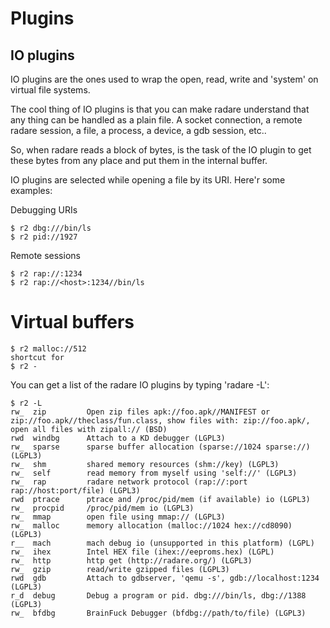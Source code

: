 # Plugins

## IO plugins

IO plugins are the ones used to wrap the open, read, write and 'system' on virtual file systems.

The cool thing of IO plugins is that you can make radare understand that any thing can be handled as a plain file. A socket connection, a remote radare session, a file, a process, a device, a gdb session, etc..

So, when radare reads a block of bytes, is the task of the IO plugin to get these bytes from any place and put them in the internal buffer.

IO plugins are selected while opening a file by its URI. Here'r some examples:

Debugging URIs

    $ r2 dbg:///bin/ls
    $ r2 pid://1927

Remote sessions

    $ r2 rap://:1234
    $ r2 rap://<host>:1234//bin/ls

# Virtual buffers

    $ r2 malloc://512
    shortcut for
    $ r2 -

You can get a list of the radare IO plugins by typing 'radare -L':

    $ r2 -L
    rw_  zip         Open zip files apk://foo.apk//MANIFEST or zip://foo.apk//theclass/fun.class, show files with: zip://foo.apk/, open all files with zipall:// (BSD)
    rwd  windbg      Attach to a KD debugger (LGPL3)
    rw_  sparse      sparse buffer allocation (sparse://1024 sparse://) (LGPL3)
    rw_  shm         shared memory resources (shm://key) (LGPL3)
    rw_  self        read memory from myself using 'self://' (LGPL3)
    rw_  rap         radare network protocol (rap://:port rap://host:port/file) (LGPL3)
    rwd  ptrace      ptrace and /proc/pid/mem (if available) io (LGPL3)
    rw_  procpid     /proc/pid/mem io (LGPL3)
    rw_  mmap        open file using mmap:// (LGPL3)
    rw_  malloc      memory allocation (malloc://1024 hex://cd8090) (LGPL3)
    r__  mach        mach debug io (unsupported in this platform) (LGPL)
    rw_  ihex        Intel HEX file (ihex://eeproms.hex) (LGPL)
    rw_  http        http get (http://radare.org/) (LGPL3)
    rw_  gzip        read/write gzipped files (LGPL3)
    rwd  gdb         Attach to gdbserver, 'qemu -s', gdb://localhost:1234 (LGPL3)
    r_d  debug       Debug a program or pid. dbg:///bin/ls, dbg://1388 (LGPL3)
    rw_  bfdbg       BrainFuck Debugger (bfdbg://path/to/file) (LGPL3)
    